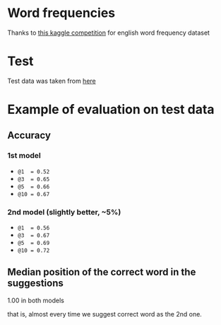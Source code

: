 # Word frequencies
Thanks to [this kaggle competition](https://www.kaggle.com/rtatman/english-word-frequency) for english word frequency dataset

# Test
Test data was taken from [here](http://aspell.net/test/cur/)

# Example of evaluation on test data
## Accuracy
### 1st model
* `@1  = 0.52`
* `@3  = 0.65`
* `@5  = 0.66`
* `@10 = 0.67`

### 2nd model (slightly better, ~5%)
* `@1  = 0.56`
* `@3  = 0.67`
* `@5  = 0.69`
* `@10 = 0.72`

## Median position of the correct word in the suggestions
1.00 in both models

that is, almost every time we suggest correct word as the 2nd one.
